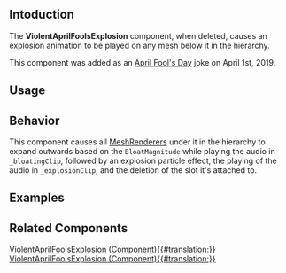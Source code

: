 <languages></languages> <translate>

## Intoduction

The **ViolentAprilFoolsExplosion** component, when deleted, causes an
explosion animation to be played on any mesh below it in the hierarchy.

This component was added as an [April Fool's
Day](https://en.wikipedia.org/wiki/April_Fools%27_Day) joke on April
1st, 2019.

## Usage

## Behavior

This component causes all
[MeshRenderers](MeshRenderer_(Component) "wikilink") under it in the
hierarchy to expand outwards based on the `BloatMagnitude` while playing
the audio in `_bloatingClip`, followed by an explosion particle effect,
the playing of the audio in `_explosionClip`, and the deletion of the
slot it's attached to.

## Examples

## Related Components

</translate>

[ViolentAprilFoolsExplosion
(Component){{#translation:}}](Category:Components{{#translation:}} "wikilink")
[ViolentAprilFoolsExplosion
(Component){{#translation:}}](Category:Components:Utility{{#translation:}} "wikilink")